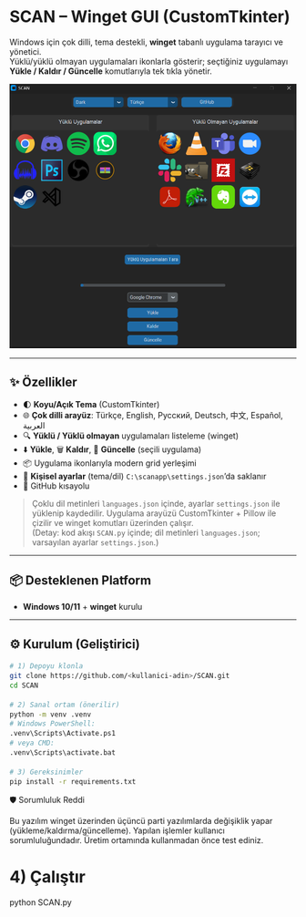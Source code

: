 # SCAN – Winget GUI (CustomTkinter)

Windows için çok dilli, tema destekli, **winget** tabanlı uygulama tarayıcı ve yönetici.  
Yüklü/yüklü olmayan uygulamaları ikonlarla gösterir; seçtiğiniz uygulamayı **Yükle / Kaldır / Güncelle** komutlarıyla tek tıkla yönetir.

![Screenshot](docs/screenshot.png)

---

## ✨ Özellikler

- 🌓 **Koyu/Açık Tema** (CustomTkinter)
- 🌐 **Çok dilli arayüz**: Türkçe, English, Русский, Deutsch, 中文, Español, العربية  
- 🔍 **Yüklü / Yüklü olmayan** uygulamaları listeleme (winget)
- ⬇️ **Yükle**, 🗑️ **Kaldır**, 🔄 **Güncelle** (seçili uygulama)
- 📦 Uygulama ikonlarıyla modern grid yerleşimi
- 💾 **Kişisel ayarlar** (tema/dil) `C:\scanapp\settings.json`’da saklanır
- 🔗 GitHub kısayolu

> Çoklu dil metinleri `languages.json` içinde, ayarlar `settings.json` ile yüklenip kaydedilir. Uygulama arayüzü CustomTkinter + Pillow ile çizilir ve winget komutları üzerinden çalışır.  
> (Detay: kod akışı `SCAN.py` içinde; dil metinleri `languages.json`; varsayılan ayarlar `settings.json`.) 

---

## 📦 Desteklenen Platform

- **Windows 10/11** + **winget** kurulu

---

## ⚙️ Kurulum (Geliştirici)

```bash
# 1) Depoyu klonla
git clone https://github.com/<kullanici-adin>/SCAN.git
cd SCAN

# 2) Sanal ortam (önerilir)
python -m venv .venv
# Windows PowerShell:
.venv\Scripts\Activate.ps1
# veya CMD:
.venv\Scripts\activate.bat

# 3) Gereksinimler
pip install -r requirements.txt
```


🛡️ Sorumluluk Reddi

Bu yazılım winget üzerinden üçüncü parti yazılımlarda değişiklik yapar (yükleme/kaldırma/güncelleme).
Yapılan işlemler kullanıcı sorumluluğundadır. Üretim ortamında kullanmadan önce test ediniz.
# 4) Çalıştır
python SCAN.py
